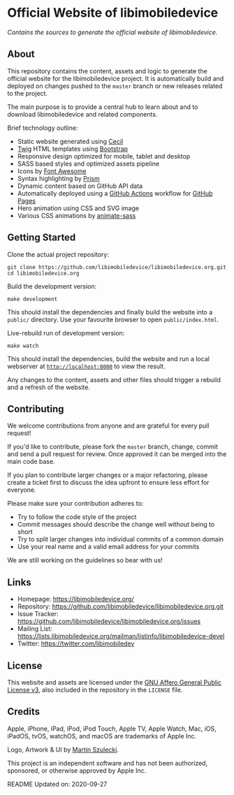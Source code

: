# Official Website of libimobiledevice

*Contains the sources to generate the official website of libimobiledevice.*

## About

This repository contains the content, assets and logic to generate the official
website for the libimobiledevice project. It is automatically build and deployed
on changes pushed to the `master` branch or new releases related to the project.

The main purpose is to provide a central hub to learn about and to download
libimobiledevice and related components.

Brief technology outline:

* Static website generated using [Cecil](https://cecil.app/)
* [Twig](https://twig.symfony.com/) HTML templates using [Bootstrap](https://getbootstrap.com/)
* Responsive design optimized for mobile, tablet and desktop
* SASS based styles and optimized assets pipeline
* Icons by [Font Awesome](https://fontawesome.com/)
* Syntax highlighting by [Prism](https://github.com/PrismJS/prism/)
* Dynamic content based on GitHub API data
* Automatically deployed using a [GitHub Actions](https://github.com/features/actions) workflow for [GitHub Pages](https://pages.github.com)
* Hero animation using CSS and SVG image
* Various CSS animations by [animate-sass](https://github.com/tgdev/animate-sass/)

## Getting Started

Clone the actual project repository:
```shell
git clone https://github.com/libimobiledevice/libimobiledevice.org.git
cd libimobiledevice.org
```

Build the development version:
```shell
make development
```

This should install the dependencies and finally build the website into a
`public/` directory. Use your favourite browser to open `public/index.html`.

Live-rebuild run of development version:
```shell
make watch
```

This should install the dependencies, build the website and run a local
webserver at [`http://localhost:8000`](http://localhost:8000) to view the result.

Any changes to the content, assets and other files should trigger a rebuild and
a refresh of the website.

## Contributing

We welcome contributions from anyone and are grateful for every pull request!

If you'd like to contribute, please fork the `master` branch, change, commit and
send a pull request for review. Once approved it can be merged into the main
code base.

If you plan to contribute larger changes or a major refactoring, please create a
ticket first to discuss the idea upfront to ensure less effort for everyone.

Please make sure your contribution adheres to:
* Try to follow the code style of the project
* Commit messages should describe the change well without being to short
* Try to split larger changes into individual commits of a common domain
* Use your real name and a valid email address for your commits

We are still working on the guidelines so bear with us!

## Links

* Homepage: https://libimobiledevice.org/
* Repository: https://github.com/libimobiledevice/libimobiledevice.org.git
* Issue Tracker: https://github.com/libimobiledevice/libimobiledevice.org/issues
* Mailing List: https://lists.libimobiledevice.org/mailman/listinfo/libimobiledevice-devel
* Twitter: https://twitter.com/libimobiledev

## License

This website and assets are licensed under the [GNU Affero General Public License v3](https://www.gnu.org/licenses/agpl-3.0.html),
also included in the repository in the `LICENSE` file.

## Credits

Apple, iPhone, iPad, iPod, iPod Touch, Apple TV, Apple Watch, Mac, iOS,
iPadOS, tvOS, watchOS, and macOS are trademarks of Apple Inc.

Logo, Artwork & UI by [Martin Szulecki](https://github.com/FunkyM/).

This project is an independent software and has not been authorized, sponsored,
or otherwise approved by Apple Inc.

README Updated on: 2020-09-27
